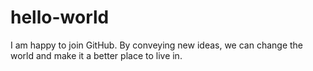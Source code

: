 # hello-world
I am happy to join GitHub. By conveying new ideas, we can change the world and make it a better place to live in. 
